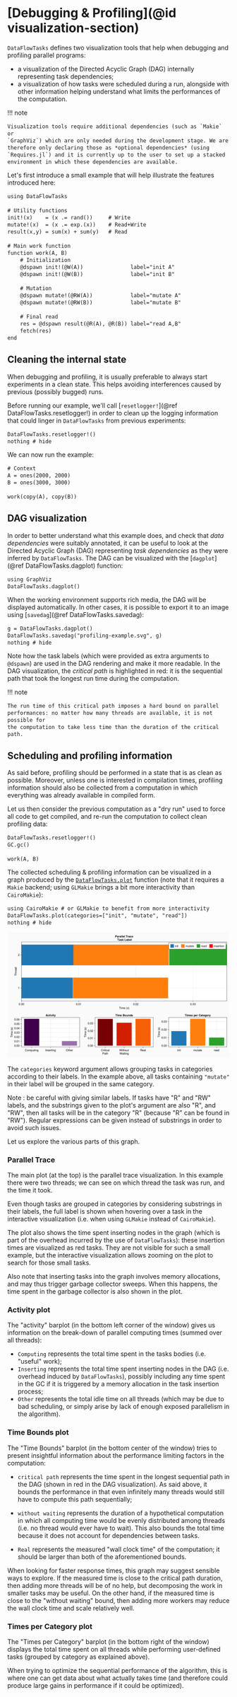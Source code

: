 # [Debugging & Profiling](@id visualization-section)

`DataFlowTasks` defines two visualization tools that help when debugging and
profiling parallel programs:

- a visualization of the Directed Acyclic Graph (DAG) internally representing
  task dependencies;
- a visualization of how tasks were scheduled during a run, alongside with other
  information helping understand what limits the performances of the computation.

!!! note

    Visualization tools require additional dependencies (such as `Makie` or
    `GraphViz`) which are only needed during the development stage. We are
    therefore only declaring those as *optional dependencies* (using
    `Requires.jl`) and it is currently up to the user to set up a stacked
    environment in which these dependencies are available.


Let's first introduce a small example that will help illustrate the features
introduced here:

```@example profiling
using DataFlowTasks

# Utility functions
init!(x)    = (x .= rand())     # Write
mutate!(x)  = (x .= exp.(x))    # Read+Write
result(x,y) = sum(x) + sum(y)   # Read

# Main work function
function work(A, B)
    # Initialization
    @dspawn init!(@W(A))               label="init A"
    @dspawn init!(@W(B))               label="init B"

    # Mutation
    @dspawn mutate!(@RW(A))            label="mutate A"
    @dspawn mutate!(@RW(B))            label="mutate B"

    # Final read
    res = @dspawn result(@R(A), @R(B)) label="read A,B"
    fetch(res)
end
```

## Cleaning the internal state

When debugging and profiling, it is usually preferable to always start
experiments in a clean state. This helps avoiding interferences caused by
previous (possibly bugged) runs.

Before running our example, we'll call [`resetlogger!`](@ref DataFlowTasks.resetlogger!) in order to clean up the
logging information that could linger in `DataFlowTasks` from previous experiments:

```@example profiling
DataFlowTasks.resetlogger!()
nothing # hide
```

We can now run the example:
```@example profiling
# Context
A = ones(2000, 2000)
B = ones(3000, 3000)

work(copy(A), copy(B))
```

## DAG visualization

In order to better understand what this example does, and check that *data
dependencies* were suitably annotated, it can be useful to look at the Directed
Acyclic Graph (DAG) representing *task dependencies* as they were inferred by
`DataFlowTasks`. The DAG can be visualized with the [`dagplot`](@ref
DataFlowTasks.dagplot) function:

```@example profiling
using GraphViz
DataFlowTasks.dagplot()
```

When the working environment supports rich media, the DAG will be displayed
automatically. In other cases, it is possible to export it to an image using
[`savedag`](@ref DataFlowTasks.savedag):

```@example profiling
g = DataFlowTasks.dagplot()
DataFlowTasks.savedag("profiling-example.svg", g)
nothing # hide
```

Note how the task labels (which were provided as extra arguments to `@dspawn`)
are used in the DAG rendering and make it more readable. In the DAG
visualization, the *critical path* is highlighted in red: it is the sequential
path that took the longest run time during the computation.

!!! note 

    The run time of this critical path imposes a hard bound on parallel
    performances: no matter how many threads are available, it is not possible for
    the computation to take less time than the duration of the critical path.


## Scheduling and profiling information

As said before, profiling should be performed in a state that is as clean as
possible. Moreover, unless one is interested in compilation times, profiling
information should also be collected from a computation in which everything was
already available in compiled form.

Let us then consider the previous computation as a "dry run" used to force all
code to get compiled, and re-run the computation to collect clean profiling data:

```@example profiling
DataFlowTasks.resetlogger!()
GC.gc()

work(A, B)
```

The collected scheduling & profiling information can be visualized in a graph
produced by the [`DataFlowTasks.plot`](@ref) function (note that it requires a
`Makie` backend; using `GLMakie` brings a bit more interactivity than
`CairoMakie`):

```@example profiling
using CairoMakie # or GLMakie to benefit from more interactivity
DataFlowTasks.plot(categories=["init", "mutate", "read"])
nothing # hide
```

![ProfilingExampleTrace](profiling_example.png)

The `categories` keyword argument allows grouping tasks in categories according
to their labels. In the example above, all tasks containing `"mutate"` in their
label will be grouped in the same category.

Note : be careful with giving similar labels. If tasks have "R" and "RW" labels,
and the substrings given to the plot's argument are also "R", and "RW", then all
tasks will be in the category "R" (because "R" can be found in "RW"). Regular
expressions can be given instead of substrings in order to avoid such issues.



Let us explore the various parts of this graph.

### Parallel Trace

The main plot (at the top) is the parallel trace visualization. In this example
there were two threads; we can see on which thread the task was run, and the
time it took.

Even though tasks are grouped in categories by considering substrings in their
labels, the full label is shown when hovering over a task in the interactive
visualization (i.e. when using `GLMakie` instead of `CairoMakie`).

The plot also shows the time spent inserting nodes in the graph (which is part
of the overhead incurred by the use of `DataFlowTasks`): these insertion times
are visualized as red tasks. They are not visible for such a small example, but
the interactive visualization allows zooming on the plot to search for those
small tasks.

Also note that inserting tasks into the graph involves memory allocations, and
may thus trigger garbage collector sweeps. When this happens, the time spent in
the garbage collector is also shown in the plot.

### Activity plot

The "activity" barplot (in the bottom left corner of the window) gives us
information on the break-down of parallel computing times (summed over all threads):

* `Computing` represents the total time spent in the tasks bodies (i.e. "useful"
  work);
* `Inserting` represents the total time spent inserting nodes in the DAG
  (i.e. overhead induced by `DataFlowTasks`), possibly including any time spent
  in the GC if it is triggered by a memory allocation in the task insertion process;
* `Other` represents the total idle time on all threads (which may be due to bad
  scheduling, or simply arise by lack of enough exposed parallelism in the
  algorithm).

### Time Bounds plot

The "Time Bounds" barplot (in the bottom center of the window) tries to present
insightful information about the performance limiting factors in the computation:

- `critical path` represents the time spent in the longest sequential path in
  the DAG (shown in red in the DAG visualization). As said above, it bounds the
  performance in that even infinitely many threads would still have to compute
  this path sequentially;
  
- `without waiting` represents the duration of a hypothetical computation in
  which all computing time would be evenly distributed among threads (i.e. no
  thread would ever have to wait). This also bounds the total time because it
  does not account for dependencies between tasks.
  
- `Real` represents the measured "wall clock time" of the computation; it should
  be larger than both of the aforementioned bounds.
  
When looking for faster response times, this graph may suggest sensible ways to
explore. If the measured time is close to the critical path duration, then
adding more threads will be of no help, but decomposing the work in smaller
tasks may be useful. On the other hand, if the measured time is close to the
"without waiting" bound, then adding more workers may reduce the wall clock time
and scale relatively well.

### Times per Category plot

The "Times per Category" barplot (in the bottom right of the window) displays
the total time spent on all threads while performing user-defined tasks (grouped
by category as explained above).

When trying to optimize the sequential performance of the algorithm, this is
where one can get data about what actually takes time (and therefore could
produce large gains in performance if it could be optimized).
